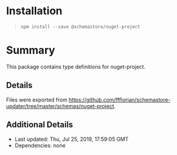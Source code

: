 # Installation
> `npm install --save @schemastore/nuget-project`

# Summary
This package contains type definitions for nuget-project.

## Details
Files were exported from https://github.com/ffflorian/schemastore-updater/tree/master/schemas/nuget-project.

## Additional Details
* Last updated: Thu, Jul 25, 2019, 17:59:05 GMT
* Dependencies: none
